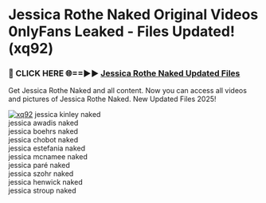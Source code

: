 # Jessica Rothe Naked Original Videos 0nlyFans Leaked - Files Updated! (xq92)

<h3>🔴 CLICK HERE 🌐==►► <a href="https://tinyurl.com/yckcrads" rel="nofollow">Jessica Rothe Naked Updated Files</a></h3>

Get Jessica Rothe Naked and all content. Now you can access all videos and pictures of Jessica Rothe Naked. New Updated Files 2025!

[![xq92](https://i.imgur.com/hpKpOFt.gif)](https://tinyurl.com/yckcrads)
jessica kinley naked<br>
jessica awadis naked<br>
jessica boehrs naked<br>
jessica chobot naked<br>
jessica estefania naked<br>
jessica mcnamee naked<br>
jessica paré naked<br>
jessica szohr naked<br>
jessica henwick naked<br>
jessica stroup naked